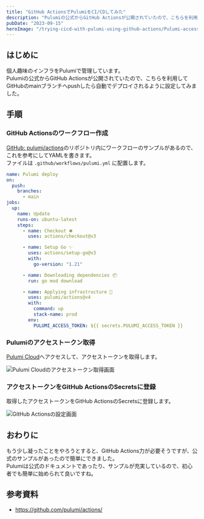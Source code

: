 ```yaml
---
title: "GitHub ActionsでPulumiをCI/CDしてみた"
description: "Pulumiの公式からGitHub Actionsが公開されていたので、こちらを利用してGitHubのmainブランチへpushしたら自動でデプロイされるように設定してみました。設定方法のメモです。"
pubDate: "2023-09-15"
heroImage: "/trying-cicd-with-pulumi-using-github-actions/Pulumi-access-token.webp"
---
```


## はじめに

個人趣味のインフラをPulumiで管理しています。  
Pulumiの公式からGitHub Actionsが公開されていたので、こちらを利用してGitHubのmainブランチへpushしたら自動でデプロイされるように設定してみました。  

## 手順

### GitHub Actionsのワークフロー作成

[GitHub: pulumi/actions](https://github.com/pulumi/actions/)のリポジトリ内にワークフローのサンプルがあるので、これを参考にしてYAMLを書きます。  
ファイルは `.github/workflows/pulumi.yml` に配置します。

```yaml
name: Pulumi deploy
on:
  push:
    branches:
      - main
jobs:
  up:
    name: Update
    runs-on: ubuntu-latest
    steps:
      - name: Checkout 🛎️
        uses: actions/checkout@v3

      - name: Setup Go ✨
        uses: actions/setup-go@v3
        with:
          go-version: "1.21"

      - name: Downloading dependencies 📦
        run: go mod download

      - name: Applying infrastructure 🚀
        uses: pulumi/actions@v4
        with:
          command: up
          stack-name: prod
        env:
          PULUMI_ACCESS_TOKEN: ${{ secrets.PULUMI_ACCESS_TOKEN }}
```

### Pulumiのアクセストークン取得

[Pulumi Cloud](https://app.pulumi.com/)へアクセスして、アクセストークンを取得します。

![Pulumi Cloudのアクセストークン取得画面](/trying-cicd-with-pulumi-using-github-actions/Pulumi-access-token.webp)

### アクセストークンをGitHub ActionsのSecretsに登録

取得したアクセストークンをGitHub ActionsのSecretsに登録します。

![GitHub Actionsの設定画面](/trying-cicd-with-pulumi-using-github-actions/GitHub-Actions-setting.webp)

## おわりに

もう少し凝ったことをやろうとすると、GitHub Actions力が必要そうですが、公式のサンプルがあったので簡単にできました。  
Pulumiは公式のドキュメントであったり、サンプルが充実しているので、初心者でも簡単に始められて良いですね。

## 参考資料

- https://github.com/pulumi/actions/
